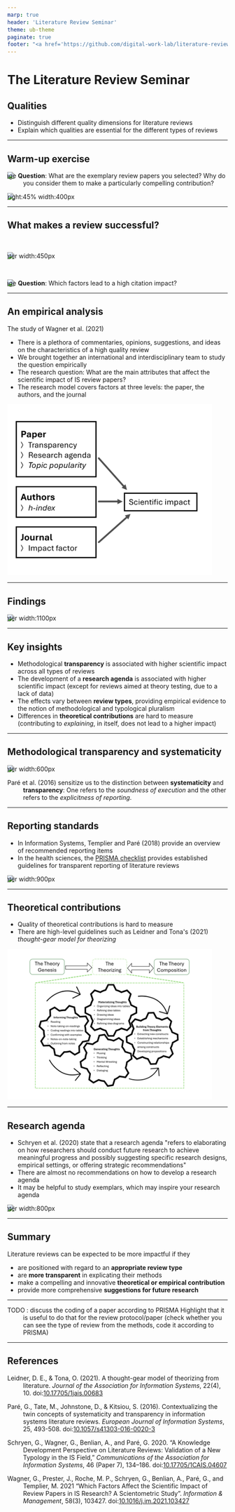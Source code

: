 ```yaml
---
marp: true
header: 'Literature Review Seminar'
theme: ub-theme
paginate: true
footer: "<a href='https://github.com/digital-work-lab/literature-review-seminar/issues/new?template=Blank+issue' target='_blank'>♻️</a> <a href='https://github.com/digital-work-lab/literature-review-seminar/edit/main/slides/03-qualities.md' target='_blank'>🛠️</a>"
---
```


# The Literature Review Seminar

## Qualities

- Distinguish different quality dimensions for literature reviews
- Explain which qualities are essential for the different types of reviews

---

## Warm-up exercise

![image](../assets/iconmonstr-help-6.svg) **Question**: What are the exemplary review papers you selected? Why do you consider them to make a particularly compelling contribution?

![bg right:45% width:400px](../assets/dalle_warm-up.jpg)

<!-- 

## Warm-up exercise

![image](../assets/iconmonstr-pencil-15.svg) **Task** (10 min): Record your topic, research question, and the type of review.

![bg right:45% width:400px](../assets/dalle_warm-up.jpg)

---

## Warm-up exercise

![image](../assets/iconmonstr-help-6.svg) **Question**: If aiming for a top-tier journal, what key aspects would you focus on to produce a high-quality review paper?

![bg right:45% width:400px](../assets/dalle_warm-up.jpg)

---

## Studying the qualities of exemplars

Studying exemplary literature reviews and analyzing the qualities that make them compelling provides valuable insights into what constitutes a high-quality review.

![image](../assets/iconmonstr-idea-13.svg) Form  a review panel to evaluate the review papers. Provide recommendations on which papers to accept and which to reject, along with justifications for each decision.
-->

---

## What makes a review successful?

<br>

![center width:450px](../assets/successful-review.png)

<br>

![image](../assets/iconmonstr-help-6.svg) **Question**: Which factors lead to a high citation impact?

---

## An empirical analysis

The study of Wagner et al. (2021)

- There is a plethora of commentaries, opinions, suggestions, and ideas on the characteristics of a high quality review 
- We brought together an international and interdisciplinary team to study the question empirically
- The research question: What are the main attributes that affect the scientific impact of IS review papers?
- The research model covers factors at three levels: the paper, the authors, and the journal

![bg right:45% width:500px](../assets/impact_model.png)

---

## Findings

![center width:1100px](../assets/lr-sciento-findings.png)

---

## Key insights

- Methodological **transparency** is associated with higher scientific impact across all types of reviews
- The development of a **research agenda** is associated with higher scientific impact (except for reviews aimed at theory testing, due to a lack of data)
- The effects vary between **review types**, providing empirical evidence to the notion of methodological and typological pluralism
- Differences in **theoretical contributions** are hard to measure (contributing to *explaining*, in itself, does not lead to a higher impact)

---

## Methodological transparency and systematicity

![center width:600px](../assets/pare2016-twin-concepts.png)

Paré et al. (2016) sensitize us to the distinction between **systematicity** and **transparency**:
One refers to the *soundness of execution* and the other refers to the *explicitness of reporting*.

<!-- Pare2016/Templier2018 -->

---

## Reporting standards

- In Information Systems, Templier and Paré (2018) provide an overview of recommended reporting items
- In the health sciences, the [PRISMA checklist](https://www.prisma-statement.org/prisma-2020-checklist) provides established guidelines for transparent reporting of literature reviews

![center width:900px](../assets/prisma-checklist-extract.png)

---

## Theoretical contributions

- Quality of theoretical contributions is hard to measure
- There are high-level guidelines such as Leidner and Tona's (2021) *thought-gear model for theorizing*

![center width:450px](../assets/theorizing_leidner.png)

---

## Research agenda

- Schryen et al. (2020) state that a research agenda "refers to elaborating on how researchers should conduct future research to achieve meaningful progress and possibly suggesting specific research designs, empirical settings, or offering strategic recommendations"
- There are almost no recommendations on how to develop a research agenda
- It may be helpful to study exemplars, which may inspire your research agenda

![center width:800px](../assets/research-agenda-example-1.png)

---

## Summary

Literature reviews can be expected to be more impactful if they

- are positioned with regard to an **appropriate review type**
- are **more transparent** in explicating their methods
- make a compelling and innovative **theoretical or empirical contribution**
- provide more comprehensive **suggestions for future research**

---

TODO : discuss the coding of a paper according to PRISMA
Highlight that it is useful to do that for the review protocol/paper (check whether you can see the type of review from the methods, code it according to PRISMA)

---

<style scoped>
p {
    padding-left: 36px;
    text-indent: -36px;
}
</style>

## References

Leidner, D. E., & Tona, O. (2021). A thought-gear model of theorizing from literature. *Journal of the Association for Information Systems*, 22(4), 10. doi:[10.17705/1jais.00683](https://aisel.aisnet.org/jais/vol22/iss4/10/)

Paré, G., Tate, M., Johnstone, D., & Kitsiou, S. (2016). Contextualizing the twin concepts of systematicity and transparency in information systems literature reviews. *European Journal of Information Systems*, 25, 493-508. doi:[10.1057/s41303-016-0020-3](https://link.springer.com/article/10.1057/s41303-016-0020-3)

Schryen, G., Wagner, G., Benlian, A., and Paré, G. 2020. “A Knowledge Development Perspective on Literature Reviews: Validation of a New Typology in the IS Field,” *Communications of the Association for Information Systems*, 46 (Paper 7), 134–186. doi:[10.17705/1CAIS.04607](https://aisel.aisnet.org/cais/vol46/iss1/7/)

Wagner, G., Prester, J., Roche, M. P., Schryen, G., Benlian, A., Paré, G., and Templier, M. 2021 “Which Factors Affect the Scientific Impact of Review Papers in IS Research? A Scientometric Study”. *Information & Management*, 58(3), 103427. doi:[10.1016/j.im.2021.103427](https://www.sciencedirect.com/science/article/abs/pii/S037872062100001X)
